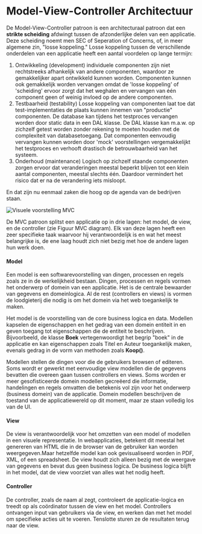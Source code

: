 # Model-View-Controller Architectuur

De Model-View-Controller patroon is een architecturaal patroon dat een **strikte scheiding** afdwingt tussen de afzonderlijke delen van een applicatie. Deze scheiding noemt men SEC of Seperation of Concerns, of, in meer algemene zin, "losse koppeling." Losse koppeling tussen de verschillende onderdelen van een applicatie heeft een aantal voordelen op lange termijn:

1. Ontwikkeling \(development\) individuele componenten zijn niet rechtstreeks afhankelijk van andere componenten, waardoor ze gemakkelijker apart ontwikkeld kunnen worden. Componenten kunnen ook gemakkelijk worden vervangen omdat de 'losse koppeling' of 'scheiding' ervoor zorgt dat het weghalen en vervangen van één component geen of weinig invloed op de andere componenten.
2. Testbaarheid \(testability\) Losse koppeling van componenten laat toe dat test-implementaties de plaats kunnen innemen van "productie" componenten. De database kan tijdens het testproces vervangen worden door static data in een DAL klasse. De DAL klasse kan m.a.w. op zichzelf getest worden zonder rekening te moeten houden met de complexiteit van databasetoegang. Dat componenten eenvoudig vervangen kunnen worden door 'mock' voorstellingen vergemakkelijkt het testproces en verhooft drastisch de betrouwbaarheid van het systeem.
3. Onderhoud \(maintenance\) Logisch op zichzelf staande componenten zorgen ervoor dat veranderingen meestal beperkt blijven tot een klein aantal componenten, meestal slechts één. Daardoor vermindert het risico dat er na de verandering iets misloopt.

En dat zijn nu eenmaal zaken die hoog op de agenda van de bedrijven staan.

![Visuele voorstelling MVC](https://www.modernways.be/myap/it/image/programming/microsoft.net/asp.net/MVC%20diagram%202.png)

De MVC patroon splitst een applicatie op in drie lagen: het model, de view, en de controller \(zie Figuur MVC diagram\). Elk van deze lagen heeft een zeer specifieke taak waarvoor hij verantwoordelijk is en wat het meest belangrijke is, de ene laag houdt zich niet bezig met hoe de andere lagen hun werk doen.

#### Model

Een model is een softwarevoorstelling van dingen, processen en regels zoals ze in de werkelijkheid bestaan. Dingen, processen en regels vormen het onderwerp of domein van een applicatie. Het is de centrale bewaarder van gegevens en domeinlogica. Al de rest \(controllers en views\) is vormen de loodgieterij die nodig is om het domein via het web toegankelijk te maken.

Het model is de voorstelling van de core business logica en data. Modellen kapselen de eigenschappen en het gedrag van een domein entiteit in en geven toegang tot eigenschappen die de entiteit te beschrijven. Bijvoorbeeld, de klasse **Boek** vertegenwoordigt het begrip "boek" in de applicatie en kan eigenschappen zoals Titel en Auteur toegankelijk maken, evenals gedrag in de vorm van methoden zoals **Koop\(\)**.

Modellen stellen de dingen voor die de gebruikers browsen of editeren. Soms wordt er gewerkt met eenvoudige view modellen die de gegevens bevatten die overeen gaan tussen controllers en views. Soms worden er meer gesofisticeerde domein modellen gecreëerd die informatie, handelingen en regels omvatten die betekenis vol zijn voor het onderwerp \(business domein\) van de applicatie. Domein modellen beschrijven de toestand van de applicatiewereld op dit moment, maar ze staan volledig los van de UI.

#### View

De view is verantwoordelijk voor het omzetten van een model of modellen in een visuele representatie. In webapplicaties, betekent dit meestal het genereren van HTML die in de browser van de gebruiker kan worden weergegeven.Maar hetzelfde model kan ook gevisualiseerd worden in PDF, XML, of een spreadsheet. De view houdt zich alleen bezig met de weergave van gegevens en bevat dus geen business logica. De business logica blijft in het model, dat de view voorziet van alles wat het nodig heeft.

#### Controller

De controller, zoals de naam al zegt, controleert de applicatie-logica en treedt op als coördinator tussen de view en het model. Controllers ontvangen input van gebruikers via de view, en werken dan met het model om specifieke acties uit te voeren. Tenslotte sturen ze de resultaten terug naar de view.

